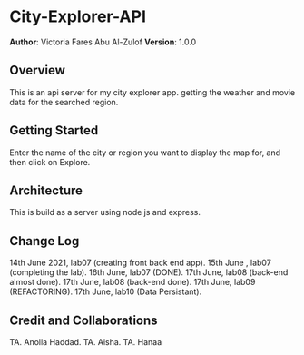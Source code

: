 # City-Explorer-API

**Author**: Victoria Fares Abu Al-Zulof **Version**: 1.0.0

## Overview
This is an api server for my city explorer app. getting the weather and  movie data for the searched region.

## Getting Started
Enter the name of the city or region you want to display the map for, and then click on Explore.

## Architecture
This is build as a server using node js and express.

## Change Log
14th June 2021, lab07 (creating front back end app).
15th June , lab07 (completing the lab).
16th June, lab07 (DONE).
17th June, lab08 (back-end almost done).
17th June, lab08 (back-end done).
17th June, lab09 (REFACTORING).
17th June, lab10 (Data Persistant).


## Credit and Collaborations

TA. Anolla Haddad.
TA. Aisha.
TA. Hanaa